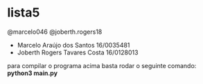 # lista5
@marcelo046 @joberth.rogers18

- Marcelo Araújo dos Santos 16/0035481 
- Joberth Rogers Tavares Costa 16/0128013 

para compilar o programa acima basta rodar o seguinte comando: <br>
**python3 main.py**
